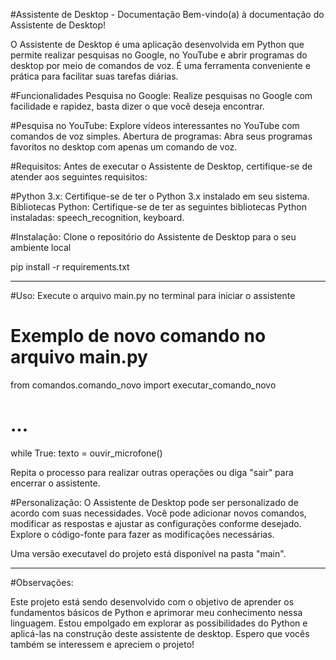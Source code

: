 #Assistente de Desktop - Documentação
Bem-vindo(a) à documentação do Assistente de Desktop!

O Assistente de Desktop é uma aplicação desenvolvida em Python que permite realizar pesquisas no Google, no YouTube e abrir programas do desktop por meio de comandos de voz. É uma ferramenta conveniente e prática para facilitar suas tarefas diárias.

#Funcionalidades
Pesquisa no Google:
Realize pesquisas no Google com facilidade e rapidez, basta dizer o que você deseja encontrar.

#Pesquisa no YouTube:
Explore vídeos interessantes no YouTube com comandos de voz simples.
Abertura de programas: Abra seus programas favoritos no desktop com apenas um comando de voz.

#Requisitos:
Antes de executar o Assistente de Desktop, certifique-se de atender aos seguintes requisitos:

#Python 3.x:
Certifique-se de ter o Python 3.x instalado em seu sistema.
Bibliotecas Python: Certifique-se de ter as seguintes bibliotecas Python instaladas: speech_recognition, keyboard.

#Instalação:
Clone o repositório do Assistente de Desktop para o seu ambiente local

pip install -r requirements.txt

---

#Uso:
Execute o arquivo main.py no terminal para iniciar o assistente

# Exemplo de novo comando no arquivo main.py

from comandos.comando_novo import executar_comando_novo

# ...

while True:
texto = ouvir_microfone()

Repita o processo para realizar outras operações ou diga "sair" para encerrar o assistente.

#Personalização:
O Assistente de Desktop pode ser personalizado de acordo com suas necessidades. Você pode adicionar novos comandos, modificar as respostas e ajustar as configurações conforme desejado. Explore o código-fonte para fazer as modificações necessárias.

Uma versão executavel do projeto está disponível na pasta "main".

---

#Observações:

Este projeto está sendo desenvolvido com o objetivo de aprender os fundamentos básicos de Python e aprimorar meu conhecimento nessa linguagem. Estou empolgado em explorar as possibilidades do Python e aplicá-las na construção deste assistente de desktop. Espero que vocês também se interessem e apreciem o projeto!
